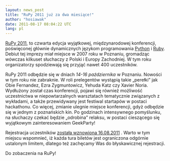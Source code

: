 ```yaml
---
layout: news_post
title: "RuPy 2011 już za dwa miesiące!"
author: "hosiawak"
date: 2011-08-17 08:04:22 UTC
lang: pl
---
```


[RuPy 2011][1], to czwarta edycja wyjątkowej, międzynarodowej
konferencji, poświęconej głównie dynamicznych językom programowania
[Python][2] i [Ruby][3]. Debiut tej imprezy miał miejsce w 2007 roku w
Poznaniu, gromadząc wówczas kilkuset słuchaczy z Polski i Europy
Zachodniej. W tym roku organizatorzy spodziewają się przyjąć nawet 400
uczestników.

RuPy 2011 odbędzie się w dniach *14-16 października* w Poznaniu. Nowości
w tym roku nie zabraknie. W roli prelegentów wystąpią takie „perełki”
jak Obie Fernandez, Ezra Zygmuntowicz, Yehuda Katz czy Xavier Noria.
Wydłużony został czas konferencji, pojawi się również możliwość
uczestnictwa w niepowtarzalnych warsztatach tematycznie związanych z
wykładami, a także przewidywany jest festiwal startapów w postaci
hackathonu. Co więcej, zmianie ulegnie miejsce konferencji, gdyż
odbędzie się w jednym z poznańskich kin. Po godzinach intensywnego
pomyślunku, na słuchaczy czekać będzie „odrobina” relaksu, w postaci
cieszącego się wyjątkowym zainteresowaniem GeekParty!

Rejestracja uczestników [została wznowiona 16.08.2011][4] . Warto w tym
miejscu wspomnieć, iż każda tura biletów jest ograniczona odgórnie
ustalonym limitem, dlatego też zachęcamy Was do błyskawicznej
rejestracji.

Do zobaczenia na RuPy!



[1]: http://rupy.eu 
[2]: http://python.org/about 
[3]: http://www.ruby-lang.org/en/about 
[4]: https://rupy.stagehq.com/events/922/booking/ke875rm3x4nrmycnco6i/step_1 
